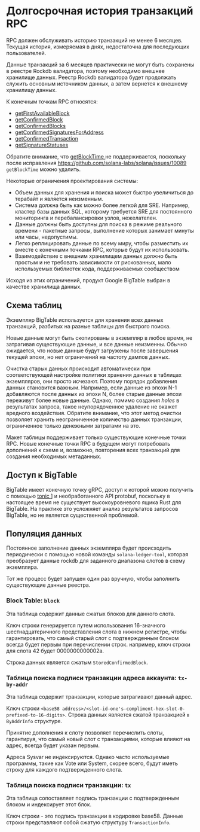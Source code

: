 # Долгосрочная история транзакций RPC

RPC должен обслуживать историю транзакций не менее 6 месяцев. Текущая история, измеряемая в днях, недостаточна для последующих пользователей.

Данные транзакций за 6 месяцев практически не могут быть сохранены в реестре Rockdb валидатора, поэтому необходимо внешнее хранилище данных. Реестр Rockdb валидатора будет продолжать служить основным источником данных, а затем вернется к внешнему хранилищу данных.

К конечным точкам RPC относятся:

- [getFirstAvailableBlock](developing/clients/jsonrpc-api.md#getfirstavailableblock)
- [getConfirmedBlock](developing/clients/jsonrpc-api.md#getconfirmedblock)
- [getConfirmedBlocks](developing/clients/jsonrpc-api.md#getconfirmedblocks)
- [getConfirmedSignaturesForAddress](developing/clients/jsonrpc-api.md#getconfirmedsignaturesforaddress)
- [getConfirmedTransaction](developing/clients/jsonrpc-api.md#getconfirmedtransaction)
- [getSignatureStatuses](developing/clients/jsonrpc-api.md#getsignaturestatuses)

Обратите внимание, что [ getBlockTime ](developing/clients/jsonrpc-api.md#getblocktime) не поддерживается, поскольку после исправления https://github.com/solana-labs/solana/issues/10089 `getBlockTime` можно удалить.

Некоторые ограничения проектирования системы:

- Объем данных для хранения и поиска может быстро увеличиться до терабайт и является неизменным.
- Система должна быть как можно более легкой для SRE. Например, кластер базы данных SQL, которому требуется SRE для постоянного мониторинга и перебалансировки узлов, нежелателен.
- Данные должны быть доступны для поиска в режиме реального времени - пакетные запросы, выполнение которых занимает минуты или часы, недопустимы.
- Легко реплицировать данные по всему миру, чтобы разместить их вместе с конечными точками RPC, которые будут их использовать.
- Взаимодействие с внешним хранилищем данных должно быть простым и не требовать зависимости от рискованных, мало используемых библиотек кода, поддерживаемых сообществом

Исходя из этих ограничений, продукт Google BigTable выбран в качестве хранилища данных.

## Схема таблиц

Экземпляр BigTable используется для хранения всех данных транзакций, разбитых на разные таблицы для быстрого поиска.

Новые данные могут быть скопированы в экземпляр в любое время, не затрагивая существующие данные, и все данные неизменны. Обычно ожидается, что новые данные будут загружены после завершения текущей эпохи, но нет ограничений на частоту дампов данных.

Очистка старых данных происходит автоматически при соответствующей настройке политики хранения данных в таблицах экземпляров, они просто исчезают. Поэтому порядок добавления данных становится важным. Например, если данные из эпохи N-1 добавляются после данных из эпохи N, более старые данные эпохи переживут более новые данные. Однако, помимо создания _holes_ в результатах запроса, такое неупорядоченное удаление не окажет вредного воздействия. Обратите внимание, что этот метод очистки позволяет хранить неограниченное количество данных транзакции, ограниченное только денежными затратами на это.

Макет таблицы поддерживает только существующие конечные точки RPC. Новые конечные точки RPC в будущем могут потребовать дополнений к схеме и, возможно, повторения всех транзакций для создания необходимых метаданных.

## Доступ к BigTable

BigTable имеет конечную точку gRPC, доступ к которой можно получить с помощью [ tonic ](https://crates.io/crates/crate)] и необработанного API protobuf, поскольку в настоящее время не существует высокоуровневого ящика Rust для BigTable. На практике это усложняет анализ результатов запросов BigTable, но не является существенной проблемой.

## Популяция данных

Постоянное заполнение данных экземпляра будет происходить периодически с помощью новой команды `solana-ledger-tool`, которая преобразует данные rockdb для заданного диапазона слотов в схему экземпляра.

Тот же процесс будет запущен один раз вручную, чтобы заполнить существующие данные реестра.

### Block Table: `block`

Эта таблица содержит данные сжатых блоков для данного слота.

Ключ строки генерируется путем использования 16-значного шестнадцатеричного представления слота в нижнем регистре, чтобы гарантировать, что самый старый слот с подтвержденным блоком всегда будет первым при перечислении строк. например, ключ строки для слота 42 будет 0000000000002a.

Строка данных является сжатым `StoredConfirmedBlock`.

### Таблица поиска подписи транзакции адреса аккаунта: `tx-by-addr`

Эта таблица содержит транзакции, которые затрагивают данный адрес.

Ключ строки `<base58 address>/<slot-id-one's-compliment-hex-slot-0-prefixed-to-16-digits>`. Строка данных является сжатой транзакцией `в ByAddrInfo` структуре.

Принятие дополнения к слоту позволяет перечислить слоты, гарантируя, что самый новый слот с транзакциями, которые влияют на адрес, всегда будет указан первым.

Адреса Sysvar не индексируются. Однако часто используемые программы, такие как Vote или System, скорее всего, будут иметь строку для каждого подтвержденного слота.

### Таблица поиска подписи транзакции: `tx`

Эта таблица сопоставляет подпись транзакции с подтвержденным блоком и индексирует этот блок.

Ключ строки - это подпись транзакции в кодировке base58. Данные строки представляют собой сжатую структуру `TransactionInfo`.
